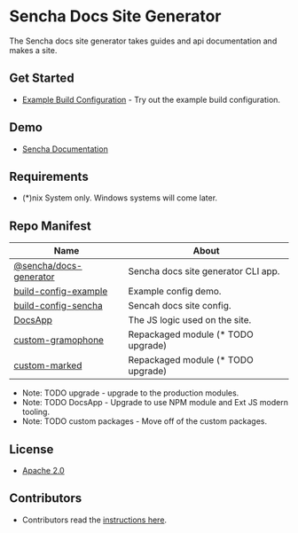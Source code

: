 # Sencha Docs Site Generator
The Sencha docs site generator takes guides and api documentation and makes a site. 

## Get Started

* [Example Build Configuration](./packages/build-config-example) - Try out the example build configuration.

## Demo

* [Sencha Documentation](https://docs.sencha.com)

## Requirements

* (*)nix System only. Windows systems will come later.

## Repo Manifest

| Name                                                     |   About                                 |
|----------------------------------------------------------|-----------------------------------------|
| [@sencha/docs-generator](./packages/docs-generator)      | Sencha docs site generator CLI app.     |
| [build-config-example](./packages/build-config-example)  | Example config demo.                    |
| [build-config-sencha](./packages/build-config-sencha)    | Sencah docs site config.                |
| [DocsApp](./pakcages/DocsApp)                            | The JS logic used on the site.          |
| [custom-gramophone](./packages/custom-gramophone)        | Repackaged module (* TODO upgrade)      |
| [custom-marked](./packages/custom-marked)                | Repackaged module (* TODO upgrade)      |

* Note: TODO upgrade - upgrade to the production modules. 
* Note: TODO DocsApp - Upgrade to use NPM module and Ext JS modern tooling. 
* Note: TODO custom packages - Move off of the custom packages. 

## License

* [Apache 2.0](./LICENSE.md)

## Contributors

* Contributors read the [instructions here](./CONTRIBUTOR.md).

